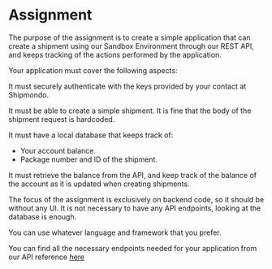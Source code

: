 # Assignment

The purpose of the assignment is to create a simple application that can create a shipment using our Sandbox Environment through our REST API, and keeps tracking of the actions performed by the application.

Your application must cover the following aspects:

It must securely authenticate with the keys provided by your contact at Shipmondo.

It must be able to create a simple shipment. It is fine that the body of the shipment request is hardcoded.

It must have a local database that keeps track of:
- Your account balance.
- Package number and ID of the shipment.

It must retrieve the balance from the API, and keep track of the balance of the account as it is updated when creating shipments.

The focus of the assignment is exclusively on backend code, so it should be without any UI. It is not necessary to have any API endpoints, looking at the database is enough.

You can use whatever language and framework that you prefer.

You can find all the necessary endpoints needed for your application from our API reference [here](https://shipmondo.dev/api-reference#/)
